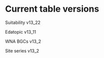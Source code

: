 # Current table versions 
Suitability v13_22 

Edatopic v13_11 

WNA BGCs v13_2 

Site series v13_2
